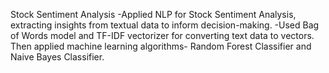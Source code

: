 Stock Sentiment Analysis
-Applied NLP for Stock Sentiment Analysis, extracting insights from textual data to inform decision-making.
-Used Bag of Words model and TF-IDF vectorizer for converting text data to vectors. Then applied machine learning algorithms- Random Forest Classifier and Naive Bayes Classifier.
